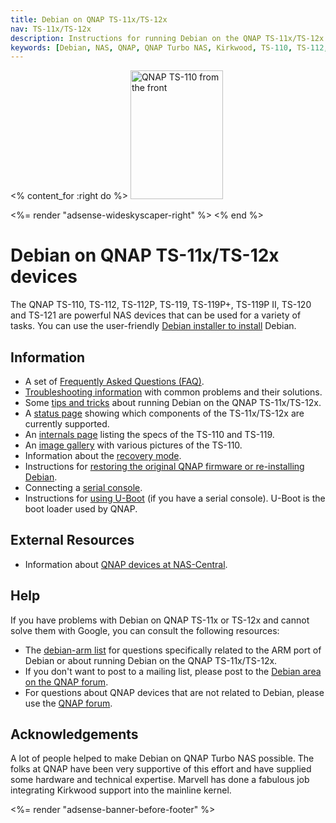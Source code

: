 ```yaml
---
title: Debian on QNAP TS-11x/TS-12x
nav: TS-11x/TS-12x
description: Instructions for running Debian on the QNAP TS-11x/TS-12x
keywords: [Debian, NAS, QNAP, QNAP Turbo NAS, Kirkwood, TS-110, TS-112, TS-112P, TS-119, TS-119P+, TS-119P II]
---
```


<% content_for :right do %>
<img src = "images/r_qnap_ts110.jpg" class="border" alt="QNAP TS-110 from the front" width="148" height="206" />

<%= render "adsense-wideskyscaper-right" %>
<% end %>

<h1>Debian on QNAP TS-11x/TS-12x devices</h1>

The QNAP TS-110, TS-112, TS-112P, TS-119, TS-119P+, TS-119P II, TS-120 and TS-121 are powerful NAS
devices that can be used for a variety of tasks.  You can use the
user-friendly <a href = "install/">Debian installer to install</a> Debian.

<h2>Information</h2>

<ul>

<li>A set of <a href = "faq/">Frequently Asked Questions (FAQ)</a>.</li>

<li><a href = "troubleshooting/">Troubleshooting information</a> with common
problems and their solutions.</li>

<li>Some <a href = "tips/">tips and tricks</a> about running Debian on the
QNAP TS-11x/TS-12x.</li>

<li>A <a href = "status/">status page</a> showing which components of the
TS-11x/TS-12x are currently supported.</li>

<li>An <a href = "specs/">internals page</a> listing the specs of the TS-110
and TS-119.</li>

<li>An <a href = "gallery/">image gallery</a> with various pictures of the
TS-110.</li>

<li>Information about the <a href = "recovery/">recovery mode</a>.</li>

<li>Instructions for <a href = "deinstall/">restoring the original QNAP
firmware or re-installing Debian</a>.</li>

<li>Connecting a <a href = "serial/">serial console</a>.</li>

<li>Instructions for <a href = "uboot/">using U-Boot</a> (if you have a
serial console).  U-Boot is the boot loader used by QNAP.</li>

</ul>

<h2>External Resources</h2>

<ul>

<li>Information about <a href = "http://qnap.nas-central.org/">QNAP devices
at NAS-Central</a>.</li>

</ul>

<h2>Help</h2>

If you have problems with Debian on QNAP TS-11x or TS-12x and cannot solve
them with Google, you can consult the following resources:

<ul>

<li>The <a href = "http://lists.debian.org/debian-arm/">debian-arm list</a>
for questions specifically related to the ARM port of Debian or about
running Debian on the QNAP TS-11x/TS-12x.</li>

<li>If you don't want to post to a mailing list, please post to the
<a href = "http://forum.qnap.com/viewforum.php?f=147">Debian area
on the QNAP forum</a>.</li>

<li>For questions about QNAP devices that are not related to Debian,
please use the <a href = "http://forum.qnap.com/">QNAP forum</a>.</li>

</ul>

<h2>Acknowledgements</h2>

A lot of people helped to make Debian on QNAP Turbo NAS possible.  The
folks at QNAP have been very supportive of this effort and have supplied
some hardware and technical expertise.  Marvell has done a fabulous job
integrating Kirkwood support into the mainline kernel.

<div class="bbf">
<%= render "adsense-banner-before-footer" %>
</div>

